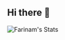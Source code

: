 ## Hi there 👋

![Farinam's Stats](https://github-readme-stats.vercel.app/api?username=farinamhz&theme=tokyonight&show_icons=true&hide_border=true&count_private=true&include_all_commits=true)

<!--
**farinamhz/farinamhz** is a ✨ _special_ ✨ repository because its `README.md` (this file) appears on your GitHub profile.

Here are some ideas to get you started:

- 🔭 I’m currently working on ...
- 🌱 I’m currently learning ...
- 👯 I’m looking to collaborate on ...
- 🤔 I’m looking for help with ...
- 💬 Ask me about ...
- 📫 How to reach me: ...
- 😄 Pronouns: ...
- ⚡ Fun fact: ...
-->

